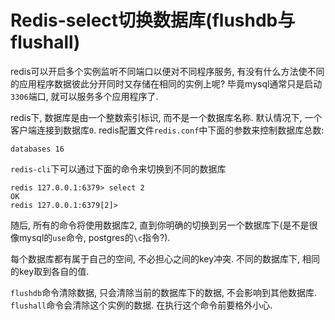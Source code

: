 # Redis-select切换数据库(flushdb与flushall)

redis可以开启多个实例监听不同端口以便对不同程序服务, 有没有什么方法使不同的应用程序数据彼此分开同时又存储在相同的实例上呢? 毕竟mysql通常只是启动`3306`端口, 就可以服务多个应用程序了.

redis下, 数据库是由一个整数索引标识, 而不是一个数据库名称. 默认情况下, 一个客户端连接到数据库`0`. redis配置文件`redis.conf`中下面的参数来控制数据库总数:

```
databases 16
```

`redis-cli`下可以通过下面的命令来切换到不同的数据库

```
redis 127.0.0.1:6379> select 2
OK
redis 127.0.0.1:6379[2]>
```

随后, 所有的命令将使用数据库2, 直到你明确的切换到另一个数据库下(是不是很像mysql的`use`命令, postgres的`\c`指令?).

每个数据库都有属于自己的空间, 不必担心之间的key冲突. 不同的数据库下, 相同的key取到各自的值. 

`flushdb`命令清除数据, 只会清除当前的数据库下的数据, 不会影响到其他数据库. `flushall`命令会清除这个实例的数据. 在执行这个命令前要格外小心.
